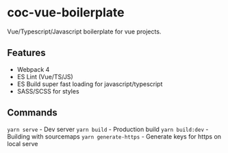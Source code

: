 # coc-vue-boilerplate

Vue/Typescript/Javascript boilerplate for vue projects.

## Features 

- Webpack 4
- ES Lint (Vue/TS/JS)
- ES Build super fast loading for javascript/typescript
- SASS/SCSS for styles

## Commands

`yarn serve` - Dev server
`yarn build` - Production build
`yarn build:dev` - Building with sourcemaps
`yarn generate-https` - Generate keys for https on local serve
